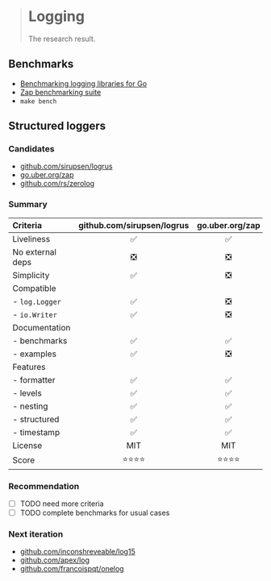 > # Logging
>
> The research result.

## Benchmarks

- [Benchmarking logging libraries for Go](https://github.com/imkira/go-loggers-bench)
- [Zap benchmarking suite](https://github.com/uber-go/zap#performance)
- `make bench`

## Structured loggers

### Candidates

- [github.com/sirupsen/logrus](https://github.com/Sirupsen/logrus/)
- [go.uber.org/zap](https://github.com/uber-go/zap/)
- [github.com/rs/zerolog](https://github.com/rs/zerolog/)

### Summary

| Criteria         | github.com/sirupsen/logrus | go.uber.org/zap | github.com/rs/zerolog |
|:-----------------|:--------------------------:|:---------------:|:---------------------:|
| Liveliness       | ✅                         | ✅              | ✅                    |
| No external deps | ❎                         | ❎              | ✅                    |
| Simplicity       | ✅                         | ❎              | ❎                    |
| Compatible       |                            |                 |                       |
| - `log.Logger`   | ✅                         | ❎              | ❎                    |
| - `io.Writer`    | ✅                         | ❎              | ✅                    |
| Documentation    |                            |                 |                       |
| - benchmarks     | ✅                         | ✅              | ✅                    |
| - examples       | ✅                         | ❎              | ✅                    |
| Features         |                            |                 |                       |
| - formatter      | ✅                         | ✅              | ✅                    |
| - levels         | ✅                         | ✅              | ✅                    |
| - nesting        | ✅                         | ✅              | ✅                    |
| - structured     | ✅                         | ✅              | ✅                    |
| - timestamp      | ✅                         | ✅              | ✅                    |
| License          | MIT                        | MIT             | MIT                   |
| Score            | ⭐⭐⭐⭐                   | ⭐⭐⭐⭐         | ⭐⭐⭐                |

### Recommendation

- [ ] TODO need more criteria
- [ ] TODO complete benchmarks for usual cases

### Next iteration

- [github.com/inconshreveable/log15](https://github.com/inconshreveable/log15/)
- [github.com/apex/log](https://github.com/apex/log/)
- [github.com/francoispqt/onelog](https://github.com/francoispqt/onelog/)
